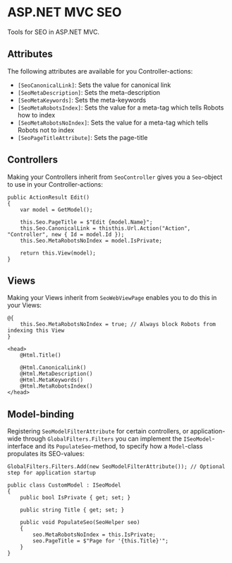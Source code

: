 # ASP.NET MVC SEO

Tools for SEO in ASP.NET MVC.

## Attributes
The following attributes are available for you Controller-actions:

- `[SeoCanonicalLink]`: Sets the value for canonical link
- `[SeoMetaDescription]`: Sets the meta-description
- `[SeoMetaKeywords]`: Sets the meta-keywords
- `[SeoMetaRobotsIndex]`: Sets the value for a meta-tag which tells Robots how to index
- `[SeoMetaRobotsNoIndex]`: Sets the value for a meta-tag which tells Robots not to index
- `[SeoPageTitleAttribute]`: Sets the page-title

## Controllers
Making your Controllers inherit from `SeoController` gives you a `Seo`-object to use in your Controller-actions:

```
public ActionResult Edit()
{
    var model = GetModel();
    
    this.Seo.PageTitle = $"Edit {model.Name}";
    this.Seo.CanonicalLink = thisthis.Url.Action("Action", "Controller", new { Id = model.Id });
    this.Seo.MetaRobotsNoIndex = model.IsPrivate;
    
    return this.View(model);
}
```

## Views
Making your Views inherit from `SeoWebViewPage` enables you to do this in your Views:

```
@{
    this.Seo.MetaRobotsNoIndex = true; // Always block Robots from indexing this View
}

<head>
    @Html.Title()
    
    @Html.CanonicalLink()
    @Html.MetaDescription()
    @Html.MetaKeywords()
    @Html.MetaRobotsIndex()
</head>
```

## Model-binding
Registering `SeoModelFilterAttribute` for certain controllers, or application-wide through `GlobalFilters.Filters` you can implement the `ISeoModel`-interface and its `PopulateSeo`-method, to specify how a `Model`-class propulates its SEO-values:

```
GlobalFilters.Filters.Add(new SeoModelFilterAttribute()); // Optional step for application startup
```

```
public class CustomModel : ISeoModel
{
    public bool IsPrivate { get; set; }
    
    public string Title { get; set; }

    public void PopulateSeo(SeoHelper seo)
    {
        seo.MetaRobotsNoIndex = this.IsPrivate;
        seo.PageTitle = $"Page for '{this.Title}'";
    }
}
```
